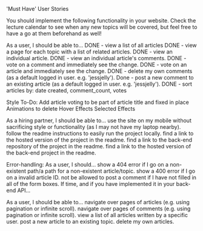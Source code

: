 'Must Have' User Stories

You should implement the following functionality in your website. Check the lecture calendar to see when any new topics will be covered, but feel free to have a go at them beforehand as well!

As a user, I should be able to...
DONE - view a list of all articles
DONE - view a page for each topic with a list of related articles.
DONE - view an individual article.
DONE - view an individual article's comments.
DONE - vote on a comment and immediately see the change.
DONE - vote on an article and immediately see the change.
DONE - delete my own comments (as a default logged in user. e.g. 'jessjelly').
Done - post a new comment to an existing article (as a default logged in user. e.g. 'jessjelly').
DONE - sort articles by: date created, comment_count, votes

Style To-Do:
Add article voting to be part of article title and fixed in place
Animations to delete
Hover Effects
Selected Effects

As a hiring partner, I should be able to...
use the site on my mobile without sacrificing style or functionality (as I may not have my laptop nearby).
follow the readme instructions to easily run the project locally.
find a link to the hosted version of the project in the readme.
find a link to the back-end repository of the project in the readme.
find a link to the hosted version of the back-end project in the readme.

Error-handling: As a user, I should...
show a 404 error if I go on a non-existent path/a path for a non-existent article/topic.
show a 400 error if I go on a invalid article ID.
not be allowed to post a comment if I have not filled in all of the form boxes.
If time, and if you have implemented it in your back-end API...

As a user, I should be able to...
navigate over pages of articles (e.g. using pagination or infinite scroll).
navigate over pages of comments (e.g. using pagination or infinite scroll).
view a list of all articles written by a specific user.
post a new article to an existing topic.
delete my own articles.
